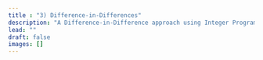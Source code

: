 ```yaml
---
title : "3) Difference-in-Differences"
description: "A Difference-in-Difference approach using Integer Programming Matching"
lead: ""
draft: false
images: []
---
```

